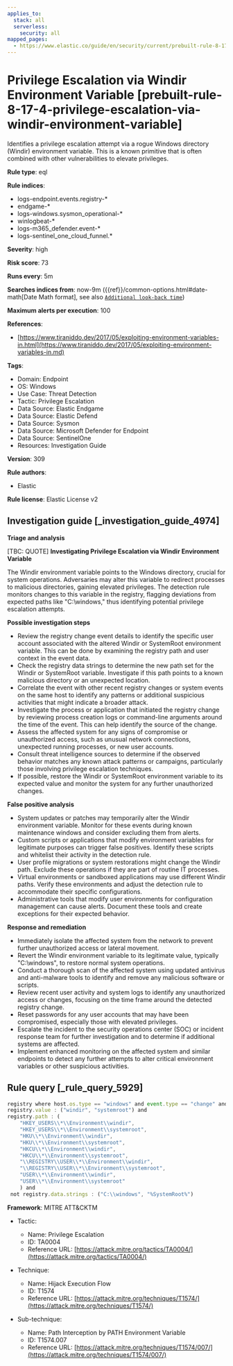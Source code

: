 ```yaml
---
applies_to:
  stack: all
  serverless:
    security: all
mapped_pages:
  - https://www.elastic.co/guide/en/security/current/prebuilt-rule-8-17-4-privilege-escalation-via-windir-environment-variable.html
---
```


# Privilege Escalation via Windir Environment Variable [prebuilt-rule-8-17-4-privilege-escalation-via-windir-environment-variable]

Identifies a privilege escalation attempt via a rogue Windows directory (Windir) environment variable. This is a known primitive that is often combined with other vulnerabilities to elevate privileges.

**Rule type**: eql

**Rule indices**:

* logs-endpoint.events.registry-*
* endgame-*
* logs-windows.sysmon_operational-*
* winlogbeat-*
* logs-m365_defender.event-*
* logs-sentinel_one_cloud_funnel.*

**Severity**: high

**Risk score**: 73

**Runs every**: 5m

**Searches indices from**: now-9m ({{ref}}/common-options.html#date-math[Date Math format], see also [`Additional look-back time`](docs-content://solutions/security/detect-and-alert/create-detection-rule.md#rule-schedule))

**Maximum alerts per execution**: 100

**References**:

* [https://www.tiraniddo.dev/2017/05/exploiting-environment-variables-in.html](https://www.tiraniddo.dev/2017/05/exploiting-environment-variables-in.md)

**Tags**:

* Domain: Endpoint
* OS: Windows
* Use Case: Threat Detection
* Tactic: Privilege Escalation
* Data Source: Elastic Endgame
* Data Source: Elastic Defend
* Data Source: Sysmon
* Data Source: Microsoft Defender for Endpoint
* Data Source: SentinelOne
* Resources: Investigation Guide

**Version**: 309

**Rule authors**:

* Elastic

**Rule license**: Elastic License v2

## Investigation guide [_investigation_guide_4974]

**Triage and analysis**

[TBC: QUOTE]
**Investigating Privilege Escalation via Windir Environment Variable**

The Windir environment variable points to the Windows directory, crucial for system operations. Adversaries may alter this variable to redirect processes to malicious directories, gaining elevated privileges. The detection rule monitors changes to this variable in the registry, flagging deviations from expected paths like "C:\windows," thus identifying potential privilege escalation attempts.

**Possible investigation steps**

* Review the registry change event details to identify the specific user account associated with the altered Windir or SystemRoot environment variable. This can be done by examining the registry path and user context in the event data.
* Check the registry data strings to determine the new path set for the Windir or SystemRoot variable. Investigate if this path points to a known malicious directory or an unexpected location.
* Correlate the event with other recent registry changes or system events on the same host to identify any patterns or additional suspicious activities that might indicate a broader attack.
* Investigate the process or application that initiated the registry change by reviewing process creation logs or command-line arguments around the time of the event. This can help identify the source of the change.
* Assess the affected system for any signs of compromise or unauthorized access, such as unusual network connections, unexpected running processes, or new user accounts.
* Consult threat intelligence sources to determine if the observed behavior matches any known attack patterns or campaigns, particularly those involving privilege escalation techniques.
* If possible, restore the Windir or SystemRoot environment variable to its expected value and monitor the system for any further unauthorized changes.

**False positive analysis**

* System updates or patches may temporarily alter the Windir environment variable. Monitor for these events during known maintenance windows and consider excluding them from alerts.
* Custom scripts or applications that modify environment variables for legitimate purposes can trigger false positives. Identify these scripts and whitelist their activity in the detection rule.
* User profile migrations or system restorations might change the Windir path. Exclude these operations if they are part of routine IT processes.
* Virtual environments or sandboxed applications may use different Windir paths. Verify these environments and adjust the detection rule to accommodate their specific configurations.
* Administrative tools that modify user environments for configuration management can cause alerts. Document these tools and create exceptions for their expected behavior.

**Response and remediation**

* Immediately isolate the affected system from the network to prevent further unauthorized access or lateral movement.
* Revert the Windir environment variable to its legitimate value, typically "C:\windows", to restore normal system operations.
* Conduct a thorough scan of the affected system using updated antivirus and anti-malware tools to identify and remove any malicious software or scripts.
* Review recent user activity and system logs to identify any unauthorized access or changes, focusing on the time frame around the detected registry change.
* Reset passwords for any user accounts that may have been compromised, especially those with elevated privileges.
* Escalate the incident to the security operations center (SOC) or incident response team for further investigation and to determine if additional systems are affected.
* Implement enhanced monitoring on the affected system and similar endpoints to detect any further attempts to alter critical environment variables or other suspicious activities.


## Rule query [_rule_query_5929]

```js
registry where host.os.type == "windows" and event.type == "change" and
registry.value : ("windir", "systemroot") and
registry.path : (
    "HKEY_USERS\\*\\Environment\\windir",
    "HKEY_USERS\\*\\Environment\\systemroot",
    "HKU\\*\\Environment\\windir",
    "HKU\\*\\Environment\\systemroot",
    "HKCU\\*\\Environment\\windir",
    "HKCU\\*\\Environment\\systemroot",
    "\\REGISTRY\\USER\\*\\Environment\\windir",
    "\\REGISTRY\\USER\\*\\Environment\\systemroot",
    "USER\\*\\Environment\\windir",
    "USER\\*\\Environment\\systemroot"
    ) and
 not registry.data.strings : ("C:\\windows", "%SystemRoot%")
```

**Framework**: MITRE ATT&CKTM

* Tactic:

    * Name: Privilege Escalation
    * ID: TA0004
    * Reference URL: [https://attack.mitre.org/tactics/TA0004/](https://attack.mitre.org/tactics/TA0004/)

* Technique:

    * Name: Hijack Execution Flow
    * ID: T1574
    * Reference URL: [https://attack.mitre.org/techniques/T1574/](https://attack.mitre.org/techniques/T1574/)

* Sub-technique:

    * Name: Path Interception by PATH Environment Variable
    * ID: T1574.007
    * Reference URL: [https://attack.mitre.org/techniques/T1574/007/](https://attack.mitre.org/techniques/T1574/007/)



